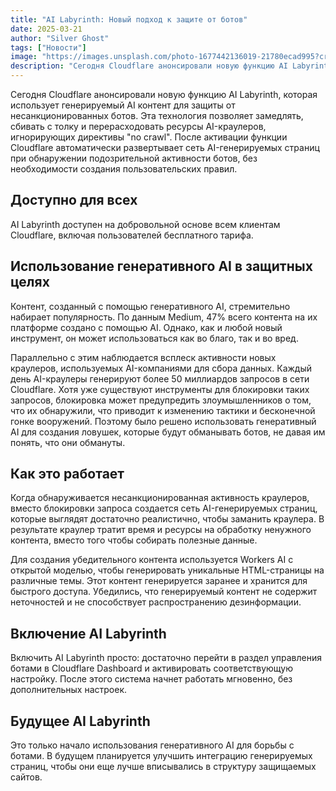 ```yaml
---
title: "AI Labyrinth: Новый подход к защите от ботов"
date: 2025-03-21
author: "Silver Ghost"
tags: ["Новости"]
image: "https://images.unsplash.com/photo-1677442136019-21780ecad995?crop&#x3D;entropy&amp;cs&#x3D;tinysrgb&amp;fit&#x3D;max&amp;fm&#x3D;jpg&amp;ixid&#x3D;M3wxMTc3M3wwfDF8c2VhcmNofDl8fEFJfGVufDB8fHx8MTc0MjQ2OTIwN3ww&amp;ixlib&#x3D;rb-4.0.3&amp;q&#x3D;80&amp;w&#x3D;2000"
description: "Сегодня Cloudflare анонсировали новую функцию AI Labyrinth, которая использует генерируемый AI контент для защиты от несанкционированных ботов. Эта технология позволяет замедлять, сбивать с толку и перерасходовать ресурсы AI-краулеров, игнорирующих директивы &quot;no crawl&quot;. После активации функции Cloudflare автоматически развертывает сеть AI-генерируемых страниц при обнаружении подозрительной активности ботов, без необходимости создания пользовательских"
---
```


Сегодня Cloudflare анонсировали новую функцию AI Labyrinth, которая использует генерируемый AI контент для защиты от несанкционированных ботов. Эта технология позволяет замедлять, сбивать с толку и перерасходовать ресурсы AI-краулеров, игнорирующих директивы "no crawl". После активации функции Cloudflare автоматически развертывает сеть AI-генерируемых страниц при обнаружении подозрительной активности ботов, без необходимости создания пользовательских правил.

## Доступно для всех

AI Labyrinth доступен на добровольной основе всем клиентам Cloudflare, включая пользователей бесплатного тарифа.

## Использование генеративного AI в защитных целях

Контент, созданный с помощью генеративного AI, стремительно набирает популярность. По данным Medium, 47% всего контента на их платформе создано с помощью AI. Однако, как и любой новый инструмент, он может использоваться как во благо, так и во вред.

Параллельно с этим наблюдается всплеск активности новых краулеров, используемых AI-компаниями для сбора данных. Каждый день AI-краулеры генерируют более 50 миллиардов запросов в сети Cloudflare. Хотя уже существуют инструменты для блокировки таких запросов, блокировка может предупредить злоумышленников о том, что их обнаружили, что приводит к изменению тактики и бесконечной гонке вооружений. Поэтому было решено использовать генеративный AI для создания ловушек, которые будут обманывать ботов, не давая им понять, что они обмануты.

## Как это работает

Когда обнаруживается несанкционированная активность краулеров, вместо блокировки запроса создается сеть AI-генерируемых страниц, которые выглядят достаточно реалистично, чтобы заманить краулера. В результате краулер тратит время и ресурсы на обработку ненужного контента, вместо того чтобы собирать полезные данные.

Для создания убедительного контента используется Workers AI с открытой моделью, чтобы генерировать уникальные HTML-страницы на различные темы. Этот контент генерируется заранее и хранится для быстрого доступа. Убедились, что генерируемый контент не содержит неточностей и не способствует распространению дезинформации.

## Включение AI Labyrinth

Включить AI Labyrinth просто: достаточно перейти в раздел управления ботами в Cloudflare Dashboard и активировать соответствующую настройку. После этого система начнет работать мгновенно, без дополнительных настроек.

## Будущее AI Labyrinth

Это только начало использования генеративного AI для борьбы с ботами. В будущем планируется улучшить интеграцию генерируемых страниц, чтобы они еще лучше вписывались в структуру защищаемых сайтов.